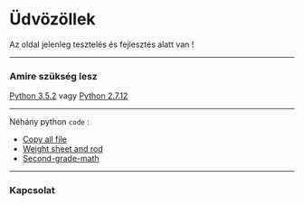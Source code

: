 # Üdvözöllek

Az oldal jelenleg tesztelés és fejlesztés alatt van !

***
### Amire szükség lesz
[Python 3.5.2](https://www.python.org/ftp/python/3.5.2/python-3.5.2.exe) vagy 
[Python 2.7.12](https://www.python.org/ftp/python/2.7.12/python-2.7.12.msi)
***
Néhány python `code` :

* [Copy all file](https://github.com/zsoltibaba37/allcopy/)
* [Weight sheet and rod](https://github.com/zsoltibaba37/weight/)
* [Second-grade-math](https://github.com/zsoltibaba37/Second-grade-math/)


***

### Kapcsolat
